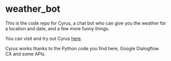 # weather_bot

This is the code repo for Cyrus, a chat bot who can give you the weather for a location and date, and a few more funny things.

You can visit and try out Cyrus [here](https://cyrusbot.wixsite.com/home). 

Cyrus works thanks to the Python code you find here, Google Dialogflow CX and some APIs.
